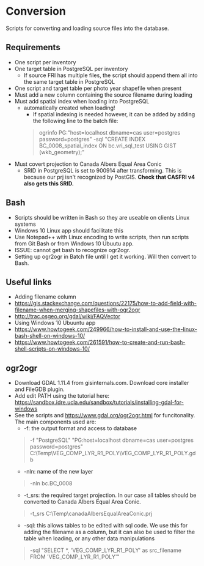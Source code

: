 # Conversion
Scripts for converting and loading source files into the database.

## Requirements
* One script per inventory
* One target table in PostgreSQL per inventory
  * If source FRI has multiple files, the script should append them all into the same target table in PostgreSQL
* One script and target table per photo year shapefile when present 
* Must add a new column containing the source filename during loading
* Must add spatial index when loading into PostgreSQL
  * automatically created when loading!
    * If spatial indexing is needed however, it can be added by adding the following line to the batch file:
    > ogrinfo PG:"host=localhost dbname=cas user=postgres password=postgres" -sql "CREATE INDEX BC_0008_spatial_index ON bc.vri_sql_test USING GIST (wkb_geometry);"
* Must covert projection to Canada Albers Equal Area Conic
  * SRID in PostgreSQL is set to 900914 after transforming. This is because our prj isn't recognized by PostGIS. **Check that CASFRI v4 also gets this SRID.**

## Bash
* Scripts should be written in Bash so they are useable on clients Linux systems
* Windows 10 Linux app should facilitate this
 * Use Notepad++ with Linux encoding to write scripts, then run scripts from Git Bash or from Windows 10 Ubuutu app.
* ISSUE: cannot get bash to recognize ogr2ogr.
 * Setting up ogr2ogr in Batch file until I get it working. Will then convert to Bash.

## Useful links
* Adding filename column
 * https://gis.stackexchange.com/questions/22175/how-to-add-field-with-filename-when-merging-shapefiles-with-ogr2ogr
 * http://trac.osgeo.org/gdal/wiki/FAQVector
* Using Windows 10 Ubuuntu app
 * https://www.howtogeek.com/249966/how-to-install-and-use-the-linux-bash-shell-on-windows-10/
 * https://www.howtogeek.com/261591/how-to-create-and-run-bash-shell-scripts-on-windows-10/

## ogr2ogr
* Download GDAL 1.11.4 from gisinternals.com. Download core installer and FileGDB plugin.
* Add edit PATH using the tutorial here: https://sandbox.idre.ucla.edu/sandbox/tutorials/installing-gdal-for-windows
* See the scripts and https://www.gdal.org/ogr2ogr.html for funcitonality. The main components used are:
  * -f: the output format and access to database
  >-f "PostgreSQL" "PG:host=localhost dbname=cas user=postgres password=postgres" C:\Temp\VEG_COMP_LYR_R1_POLY\VEG_COMP_LYR_R1_POLY.gdb
  * -nln: name of the new layer
  >-nln bc.BC_0008
  * -t_srs: the required target projection. In our case all tables should be converted to Canada Albers Equal Area Conic.
  >-t_srs C:\Temp\canadaAlbersEqualAreaConic.prj
  * -sql: this allows tables to be edited with sql code. We use this for adding the filename as a column, but it can also be used to filter the table when loading, or any other data manipulations
  >-sql "SELECT *, 'VEG_COMP_LYR_R1_POLY' as src_filename FROM 'VEG_COMP_LYR_R1_POLY'"
